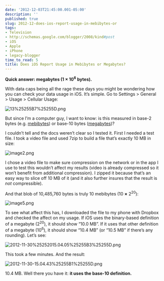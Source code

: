 ```yaml
---
date: '2012-12-03T21:45:00.001-05:00'
description: ''
published: true
slug: 2012-12-does-ios-report-usage-in-mebibytes-or
tags:
- Television
- http://schemas.google.com/blogger/2008/kind#post
- iOS
- Apple
- iPhone
- legacy-blogger
time_to_read: 5
title: Does iOS Report Usage in Mebibytes or Megabytes?
---
```



<strong>Quick answer: megabytes (1 × 10<sup>6</sup> bytes).</strong>

With data caps being all the rage these days you might be wondering how you can check your data usage in iOS. It’s simple. Go to Settings &gt; General &gt; Usage &gt; Cellular Usage:

![13%25255B7%25255D.png](13%25255B7%25255D.png)

But since I’m a computer guy, I want to know: is this measured in base-2 bytes (e.g. [mebibytes](http://en.wikipedia.org/wiki/Mebibyte)) or base-10 bytes ([megabytes](http://en.wikipedia.org/wiki/Megabyte))? 

I couldn’t tell and the docs weren’t clear so I tested it. First I needed a test file. I took a video file and used 7zip to build a file that’s exactly 10 MB in size:

![image2.png](image2.png)

I chose a video file to make sure compression on the network or in the app I use to test this wouldn’t affect my results (video is already compressed so it won’t benefit from additional compression). I zipped it because that’s an easy way to slice off 10 MB of it (and it also further insures that the result is *not* compressible).

And that blob of 10,485,760 bytes is truly 10 mebibytes (10 **×** 2<sup>20</sup>):

![image5.png](image5.png)

To see what affect this has, I downloaded the file to my phone with Dropbox and checked the affect on my usage. If iOS uses the binary-based definition of a megabyte (2<sup>20</sup>), it should show “10.0 MB”. If it uses that other definition of a megabyte (10<sup>6</sup>), it should show “10.4 MB” (or “10.5 MB” if there’s any rounding). Let’s see:  

![2012-11-30%25252015.04.05%25255B3%25255D.png](2012-11-30%25252015.04.05%25255B3%25255D.png)

This took a few minutes. And the result:  

![2012-11-30-15.04.43%25255B1%25255D.png](2012-11-30-15.04.43%25255B1%25255D.png)        

10.4 MB. Well there you have it: <strong>it uses the base-10 definition.</strong>